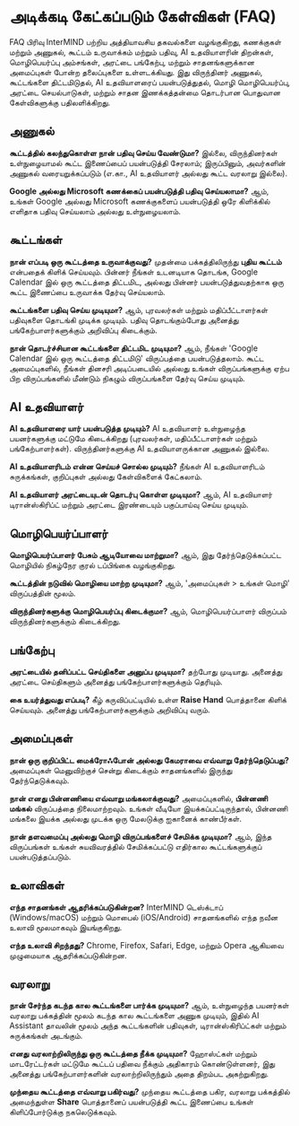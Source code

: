 # அடிக்கடி கேட்கப்படும் கேள்விகள் (FAQ)

FAQ பிரிவு InterMIND பற்றிய அத்தியாவசிய தகவல்களை வழங்குகிறது, கணக்குகள் மற்றும் அணுகல், கூட்டம் உருவாக்கம் மற்றும் பதிவு, AI உதவியாளரின் திறன்கள், மொழிபெயர்ப்பு அம்சங்கள், அரட்டை பங்கேற்பு, மற்றும் சாதனங்களுக்கான அமைப்புகள் போன்ற தலைப்புகளை உள்ளடக்கியது. இது விருந்தினர் அணுகல், கூட்டங்களை திட்டமிடுதல், AI உதவியாளரைப் பயன்படுத்துதல், மொழி மொழிபெயர்ப்பு, அரட்டை செயல்பாடுகள், மற்றும் சாதன இணக்கத்தன்மை தொடர்பான பொதுவான கேள்விகளுக்கு பதிலளிக்கிறது.

## அணுகல்

**கூட்டத்தில் கலந்துகொள்ள நான் பதிவு செய்ய வேண்டுமா?**
இல்லை, விருந்தினர்கள் உள்நுழையாமல் கூட்ட இணைப்பைப் பயன்படுத்தி சேரலாம்; இருப்பினும், அவர்களின் அணுகல் வரையறுக்கப்படும் (எ.கா., AI உதவியாளர் அல்லது கூட்ட வரலாறு இல்லை).

**Google அல்லது Microsoft கணக்கைப் பயன்படுத்தி பதிவு செய்யலாமா?**
ஆம், உங்கள் Google அல்லது Microsoft கணக்குகளைப் பயன்படுத்தி ஒரே கிளிக்கில் எளிதாக பதிவு செய்யலாம் அல்லது உள்நுழையலாம்.

## கூட்டங்கள்

**நான் எப்படி ஒரு கூட்டத்தை உருவாக்குவது?**
முதன்மை பக்கத்திலிருந்து **புதிய கூட்டம்** என்பதைக் கிளிக் செய்யவும். பின்னர் நீங்கள் உடனடியாக தொடங்க, Google Calendar இல் ஒரு கூட்டத்தை திட்டமிட, அல்லது பின்னர் பயன்படுத்துவதற்காக ஒரு கூட்ட இணைப்பை உருவாக்க தேர்வு செய்யலாம்.

**கூட்டங்களை பதிவு செய்ய முடியுமா?**
ஆம், புரவலர்கள் மற்றும் மதிப்பீட்டாளர்கள் பதிவுகளை தொடங்கி முடிக்க முடியும். பதிவு தொடங்கும்போது அனைத்து பங்கேற்பாளர்களுக்கும் அறிவிப்பு கிடைக்கும்.

**நான் தொடர்ச்சியான கூட்டங்களை திட்டமிட முடியுமா?**
ஆம், நீங்கள் 'Google Calendar இல் ஒரு கூட்டத்தை திட்டமிடு' விருப்பத்தை பயன்படுத்தலாம். கூட்ட அமைப்புகளில், நீங்கள் தினசரி அடிப்படையில் அல்லது உங்கள் விருப்பங்களுக்கு ஏற்ப பிற விருப்பங்களில் மீண்டும் நிகழும் விருப்பங்களை தேர்வு செய்ய முடியும்.

## AI உதவியாளர்

**AI உதவியாளரை யார் பயன்படுத்த முடியும்?**
AI உதவியாளர் உள்நுழைந்த பயனர்களுக்கு மட்டுமே கிடைக்கிறது (புரவலர்கள், மதிப்பீட்டாளர்கள் மற்றும் பங்கேற்பாளர்கள்). விருந்தினர்களுக்கு AI உதவியாளருக்கான அணுகல் இல்லை.

**AI உதவியாளரிடம் என்ன செய்யச் சொல்ல முடியும்?**
நீங்கள் AI உதவியாளரிடம் சுருக்கங்கள், குறிப்புகள் அல்லது கேள்விகளைக் கேட்கலாம்.

**AI உதவியாளர் அரட்டையுடன் தொடர்பு கொள்ள முடியுமா?**
ஆம், AI உதவியாளர் டிரான்ஸ்கிரிப்ட் மற்றும் அரட்டை இரண்டையும் பகுப்பாய்வு செய்ய முடியும்.

## மொழிபெயர்ப்பாளர்

**மொழிபெயர்ப்பாளர் பேசும் ஆடியோவை மாற்றுமா?**
ஆம், இது தேர்ந்தெடுக்கப்பட்ட மொழியில் நிகழ்நேர குரல் டப்பிங்கை வழங்குகிறது.

**கூட்டத்தின் நடுவில் மொழியை மாற்ற முடியுமா?**
ஆம், 'அமைப்புகள் > உங்கள் மொழி' விருப்பத்தின் மூலம்.

**விருந்தினர்களுக்கு மொழிபெயர்ப்பு கிடைக்குமா?**
ஆம், மொழிபெயர்ப்பாளர் விருப்பம் விருந்தினர்களுக்கும் கிடைக்கிறது.

## பங்கேற்பு

**அரட்டையில் தனிப்பட்ட செய்திகளை அனுப்ப முடியுமா?**
தற்போது முடியாது. அனைத்து அரட்டை செய்திகளும் அனைத்து பங்கேற்பாளர்களுக்கும் தெரியும்.

**கை உயர்த்துவது எப்படி?**
கீழ் கருவிப்பட்டியில் உள்ள **Raise Hand** பொத்தானை கிளிக் செய்யவும். அனைத்து பங்கேற்பாளர்களுக்கும் அறிவிப்பு வரும்.

## அமைப்புகள்

**நான் ஒரு குறிப்பிட்ட மைக்ரோஃபோன் அல்லது கேமராவை எவ்வாறு தேர்ந்தெடுப்பது?**
அமைப்புகள் மெனுவிற்குச் சென்று கிடைக்கும் சாதனங்களில் இருந்து தேர்ந்தெடுக்கவும்.

**நான் எனது பின்னணியை எவ்வாறு மங்கலாக்குவது?**
அமைப்புகளில், **பின்னணி மங்கல்** விருப்பத்தை நிலைமாற்றவும். உங்கள் வீடியோ இயக்கப்பட்டிருந்தால், பின்னணி மங்கலை இயக்க அல்லது முடக்க ஒரு மேலடுக்கு ஐகானைக் காண்பீர்கள்.

**நான் தளவமைப்பு அல்லது மொழி விருப்பங்களைச் சேமிக்க முடியுமா?**
ஆம், இந்த விருப்பங்கள் உங்கள் சுயவிவரத்தில் சேமிக்கப்பட்டு எதிர்கால கூட்டங்களுக்குப் பயன்படுத்தப்படும்.

## உலாவிகள்

**எந்த சாதனங்கள் ஆதரிக்கப்படுகின்றன?**
InterMIND டெஸ்க்டாப் (Windows/macOS) மற்றும் மொபைல் (iOS/Android) சாதனங்களில் எந்த நவீன உலாவி மூலமாகவும் இயங்குகிறது.

**எந்த உலாவி சிறந்தது?**
Chrome, Firefox, Safari, Edge, மற்றும் Opera ஆகியவை முழுமையாக ஆதரிக்கப்படுகின்றன.

## வரலாறு

**நான் சேர்ந்த கடந்த கால கூட்டங்களை பார்க்க முடியுமா?**
ஆம், உள்நுழைந்த பயனர்கள் வரலாறு பக்கத்தின் மூலம் கடந்த கால கூட்டங்களை அணுக முடியும், இதில் AI Assistant தாவலின் மூலம் அந்த கூட்டங்களின் பதிவுகள், டிரான்ஸ்கிரிப்ட்கள் மற்றும் சுருக்கங்கள் அடங்கும்.

**எனது வரலாற்றிலிருந்து ஒரு கூட்டத்தை நீக்க முடியுமா?**
ஹோஸ்ட்கள் மற்றும் மாடரேட்டர்கள் மட்டுமே கூட்டப் பதிவை நீக்கும் அதிகாரம் கொண்டுள்ளனர், இது அனைத்து பங்கேற்பாளர்களின் வரலாற்றிலிருந்தும் அதை திறம்பட அகற்றுகிறது.

**முந்தைய கூட்டத்தை எவ்வாறு பகிர்வது?**
முந்தைய கூட்டத்தை பகிர, வரலாறு பக்கத்தில் அமைந்துள்ள **Share** பொத்தானைப் பயன்படுத்தி கூட்ட இணைப்பை உங்கள் கிளிப்போர்டுக்கு நகலெடுக்கவும்.